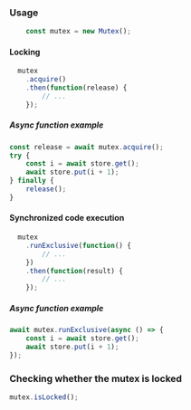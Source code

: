 ### Usage

```javascript
    const mutex = new Mutex();
```

#### Locking

```javascript
  mutex
    .acquire()
    .then(function(release) {
        // ...
    });

```
##### Async function example

```javascript
const release = await mutex.acquire();
try {
    const i = await store.get();
    await store.put(i + 1);
} finally {
    release();
}
```

#### Synchronized code execution

```javascript
  mutex
    .runExclusive(function() {
        // ...
    })
    .then(function(result) {
        // ...
    });
```

##### Async function example

```javascript
await mutex.runExclusive(async () => {
    const i = await store.get();
    await store.put(i + 1);
});
```

### Checking whether the mutex is locked

```javascript
mutex.isLocked();
```